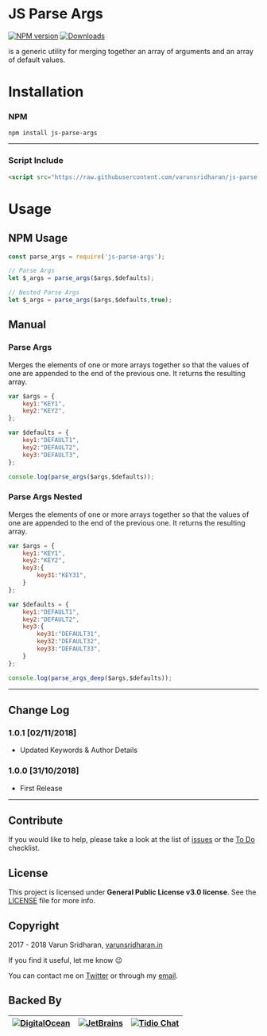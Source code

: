 # JS Parse Args
[![NPM version][npm-image]][npm-url] [![Downloads][downloads-image]][npm-url]

is a generic utility for merging together an array of arguments and an array of default values.

# Installation
### NPM
`npm install js-parse-args`

---

### Script Include
```html
<script src="https://raw.githubusercontent.com/varunsridharan/js-parse-args/master/js-parse-args.js"/></script>
```

# Usage

## NPM Usage
```javascript
const parse_args = require('js-parse-args');

// Parse Args 
let $_args = parse_args($args,$defaults);

// Nested Parse Args
let $_args = parse_args($args,$defaults,true);
```

## Manual

### Parse Args
Merges the elements of one or more arrays together so that the values of one are appended to the end of the previous one. It returns the resulting array. 
```javascript
var $args = {
	key1:"KEY1",
	key2:"KEY2",
};

var $defaults = {
	key1:"DEFAULT1",
	key2:"DEFAULT2",
	key3:"DEFAULT3",
};

console.log(parse_args($args,$defaults));
```

### Parse Args Nested
Merges the elements of one or more arrays together so that the values of one are appended to the end of the previous one. It returns the resulting array. 
```javascript
var $args = {
	key1:"KEY1",
	key2:"KEY2",
	key3:{
		key31:"KEY31",
	}
};

var $defaults = {
	key1:"DEFAULT1",
	key2:"DEFAULT2",
	key3:{
		key31:"DEFAULT31",
        key32:"DEFAULT32",
        key33:"DEFAULT33",
	}
};

console.log(parse_args_deep($args,$defaults));
```

---

## Change Log
### 1.0.1 [02/11/2018]
* Updated Keywords & Author Details

### 1.0.0 [31/10/2018]
* First Release

---
## Contribute
If you would like to help, please take a look at the list of
[issues][issues] or the [To Do](#-todo) checklist.

## License
This project is licensed under **General Public License v3.0 license**. See the [LICENSE](LICENSE) file for more info.

## Copyright
2017 - 2018 Varun Sridharan, [varunsridharan.in][website]

If you find it useful, let me know :wink:

You can contact me on [Twitter][twitter] or through my [email][email].

## Backed By
| [![DigitalOcean][do-image]][do-ref] | [![JetBrains][jb-image]][jb-ref] |  [![Tidio Chat][tidio-image]][tidio-ref] |
| --- | --- | --- |

[twitter]: https://twitter.com/varunsridharan2
[email]: mailto:varunsridharan23@gmail.com
[website]: https://varunsridharan.in
[issues]: issues/
[composer]: http://getcomposer.org/download/
[downloadzip]:https://github.com/varunsridharan/vsp-framework/archive/master.zip

[do-image]: https://vsp.ams3.cdn.digitaloceanspaces.com/cdn/DO_Logo_Horizontal_Blue-small.png
[jb-image]: https://vsp.ams3.cdn.digitaloceanspaces.com/cdn/phpstorm-small.png?v3
[tidio-image]: https://vsp.ams3.cdn.digitaloceanspaces.com/cdn/tidiochat-small.png
[do-ref]: https://s.svarun.in/Ef
[jb-ref]: https://www.jetbrains.com
[tidio-ref]: https://tidiochat.com

[downloads-image]: http://img.shields.io/npm/dm/js-parse-args.svg
[npm-url]: https://www.npmjs.com/package/js-parse-args
[npm-image]: http://img.shields.io/npm/v/js-parse-args.svg

